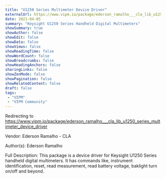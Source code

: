 ```yaml
---
title: "U1250 Series Multimeter Device Driver"
externalUrl: https://www.vipm.io/package/ederson_ramalho___cla_lib_u1250_series_multimeter_device_driver
date: 2021-04-05
summary: "Keysight U1250 Series Handheld Digital Multimeters"
showSummary: true
showAuthor: false
showEdit: false
showData: false
showViews: false
showReadingTime: false
showWordCount: false
showBreadcrumbs: false
showHeadingAnchors: false
sharingLinks: false
showZenMode: false
showPagination: false
showRelatedContent: false
draft: false
tags:
 - "VIPM"
 - "VIPM Community"
---
```


Redirecting to https://www.vipm.io/package/ederson_ramalho___cla_lib_u1250_series_multimeter_device_driver

Vendor: Ederson Ramalho - CLA

Author(s): Ederson Ramalho
 
Full Description:
This package is a device driver for Keysight U1250 Series handheld digital multimeters. It has commands like, instrument identification, reset, read measurement, read battery voltage, baklight turn on/off and beyond.